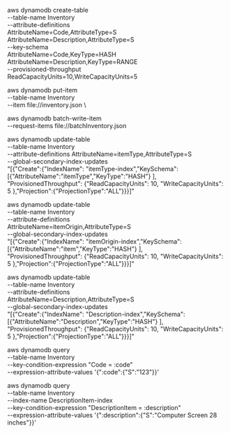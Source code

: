 <!-- Creating a table -->
aws dynamodb create-table \
    --table-name Inventory \
    --attribute-definitions \
        AttributeName=Code,AttributeType=S \
        AttributeName=Description,AttributeType=S \
    --key-schema \
        AttributeName=Code,KeyType=HASH \
        AttributeName=Description,KeyType=RANGE \
    --provisioned-throughput \
        ReadCapacityUnits=10,WriteCapacityUnits=5

<!--Inserting an item-->
aws dynamodb put-item \
    --table-name Inventory \
    --item file://inventory.json \

<!-- Inserting multiple items -->
aws dynamodb batch-write-item \
    --request-items file://batchInventory.json

<!-- Creating a global secundary index based on an item type -->
aws dynamodb update-table \
    --table-name Inventory \
    --attribute-definitions AttributeName=itemType,AttributeType=S \
    --global-secondary-index-updates \
        "[{\"Create\":{\"IndexName\": \"itemType-index\",\"KeySchema\":[{\"AttributeName\":\"itemType\",\"KeyType\":\"HASH\"} ], \
        \"ProvisionedThroughput\": {\"ReadCapacityUnits\": 10, \"WriteCapacityUnits\": 5      },\"Projection\":{\"ProjectionType\":\"ALL\"}}}]"

<!-- Creating a global secundary index based on item origin-->
aws dynamodb update-table \
    --table-name Inventory \
    --attribute-definitions\
        AttributeName=itemOrigin,AttributeType=S \
    --global-secondary-index-updates \
        "[{\"Create\":{\"IndexName\": \"itemOrigin-index\",\"KeySchema\":[{\"AttributeName\":\"item\",\"KeyType\":\"HASH\"} ], \
        \"ProvisionedThroughput\": {\"ReadCapacityUnits\": 10, \"WriteCapacityUnits\": 5      },\"Projection\":{\"ProjectionType\":\"ALL\"}}}]"

<!-- Creating a global secundary index based on item description -->
aws dynamodb update-table \
    --table-name Inventory \
    --attribute-definitions\
        AttributeName=Description,AttributeType=S \
    --global-secondary-index-updates \
        "[{\"Create\":{\"IndexName\": \"Description-index\",\"KeySchema\":[{\"AttributeName\":\"Description\",\"KeyType\":\"HASH\"} ], \
        \"ProvisionedThroughput\": {\"ReadCapacityUnits\": 10, \"WriteCapacityUnits\": 5      },\"Projection\":{\"ProjectionType\":\"ALL\"}}}]"

<!-- Searching an iten by Code -->
aws dynamodb query \
    --table-name Inventory \
    --key-condition-expression "Code = :code" \
    --expression-attribute-values  '{":code":{"S":"123"}}'

<!-- Searching an item by Description -->
aws dynamodb query \
    --table-name Inventory \
    --index-name DescriptionItem-index \
    --key-condition-expression "DescriptionItem = :description" \
    --expression-attribute-values  '{":description":{"S":"Computer Screen 28 inches"}}'
